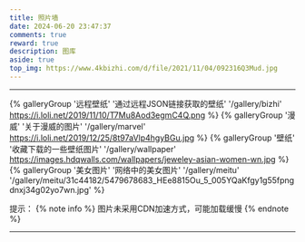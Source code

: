 ```yaml
---
title: 照片墙
date: 2024-06-20 23:47:37
comments: true
reward: true
description: 图库
aside: true
top_img: https://www.4kbizhi.com/d/file/2021/11/04/092316Q3Mud.jpg
---
```


***

{% galleryGroup '远程壁纸' '通过远程JSON链接获取的壁纸' '/gallery/bizhi' https://i.loli.net/2019/11/10/T7Mu8Aod3egmC4Q.png %}
{% galleryGroup '漫威' '关于漫威的图片' '/gallery/marvel' https://i.loli.net/2019/12/25/8t97aVlp4hgyBGu.jpg %}
{% galleryGroup '壁纸' '收藏下载的一些壁纸图片' '/gallery/wallpaper' https://images.hdqwalls.com/wallpapers/jeweley-asian-women-wn.jpg %}
{% galleryGroup '美女图片' '网络中的美女图片' '/gallery/meitu' '/gallery/meitu/31c44182/5479678683_HEe8815Ou_5_005YQaKfgy1g55fpngdnxj34g02yo7wn.jpg' %}

提示：
{% note info %}
图片未采用CDN加速方式，可能加载缓慢
{% endnote %}

***
